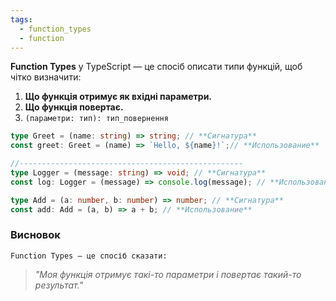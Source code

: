 ```yaml
---
tags:
  - function_types
  - function
---
```


**Function Types** у TypeScript — це спосіб описати типи функцій, щоб чітко визначити:

1. **Що функція отримує як вхідні параметри.**
2. **Що функція повертає.**
3. `(параметри: тип): тип_повернення`

```ts
type Greet = (name: string) => string; // **Сигнатура**
const greet: Greet = (name) => `Hello, ${name}!`;// **Использование**

//--------------------------------------------------
type Logger = (message: string) => void; // **Сигнатура**
const log: Logger = (message) => console.log(message); // **Использование**

type Add = (a: number, b: number) => number; // **Сигнатура**
const add: Add = (a, b) => a + b; // **Использование**
```

### Висновок 

	Function Types — це спосіб сказати:
	
> _"Моя функція отримує такі-то параметри і повертає такий-то результат."_